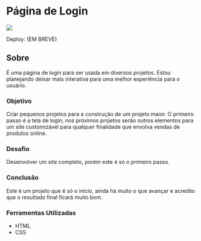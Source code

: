 # Página de Login

![](./)

Deploy: (EM BREVE)

## Sobre

É uma página de login para ser usada em diversos projetos. Estou planejando deixar mais interativa para uma melhor experiência para o usuário.

### Objetivo

Criar pequenos projetos para a construção de um projeto maior. O primeiro passo é a tela de login, nos próximos projetos serão outros elementos para um site customizável para qualquer finalidade que envolva vendas de produtos online.

### Desafio

Desenvolver um site completo, porém este é só o primeiro passo.

### Conclusão

Este é um projeto que é só o início, ainda há muito o que avançar e acredito que o resultado final ficará muito bom.

### Ferramentas Utilizadas

- HTML
- CSS